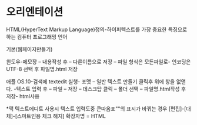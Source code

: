 # 오리엔테이션


HTML(HyperText Markup Language)정의-하이퍼텍스트를 가장 중요한 특징으로 하는 컴퓨터 프로그래밍 언어

기본(웹페이지만들기)

윈도우-메모장 – 내용작성 후 – 다른이름으로 저장 – 파일 형식은 모든파일로- 인코딩은 UTF-8 선택 후 파일명.html 저장

애플 OS.10-검색에 textedit 실행- 포맷 – 일반 텍스트 만들기 클릭후 위에 창을 없앤다.
-텍스트 입력 후 – 파일 – 저장 – 데스크탑 클릭 – 폴더 선택 – 파일명.html작성 후 저장- html사용

*맥 텍스트에디트 사용시 텍스트 입력도중 큰따옴표""의 표시가 바뀌는 경우 [편집]-[대체]-[스마트인용 체크 해지]
확장자명 = HTML

